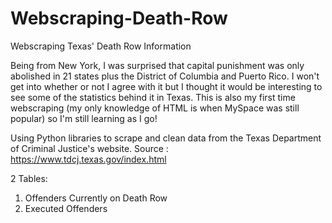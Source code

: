 # Webscraping-Death-Row
Webscraping Texas' Death Row Information

Being from New York, I was surprised that capital punishment was only abolished in 21 states plus the District of Columbia and Puerto Rico.
I won't get into whether or not I agree with it but I thought it would be interesting to see some of the statistics behind it in Texas.
This is also my first time webscraping (my only knowledge of HTML is when MySpace was still popular) so I'm still learning as I go!

Using Python libraries to scrape and clean data from the Texas Department of Criminal Justice's website.
Source : https://www.tdcj.texas.gov/index.html

2 Tables:
1. Offenders Currently on Death Row
2. Executed Offenders
